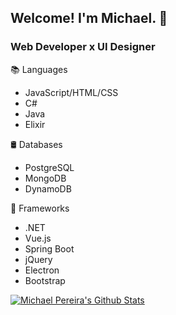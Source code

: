 ## Welcome! I'm Michael. 👋
### Web Developer x UI Designer

📚 Languages
- JavaScript/HTML/CSS
- C#
- Java
- Elixir

🛢 Databases
- PostgreSQL
- MongoDB
- DynamoDB


🎨 Frameworks
- .NET
- Vue.js
- Spring Boot
- jQuery
- Electron
- Bootstrap

[![Michael Pereira's Github Stats](https://github-readme-stats.vercel.app/api?username=Mwpereira&show_icons=true&theme=tokyonight)](https://github.com/anuraghazra/github-readme-stats)
<!--
**Mwpereira/Mwpereira** is a ✨ _special_ ✨ repository because its `README.md` (this file) appears on your GitHub profile.

-->
